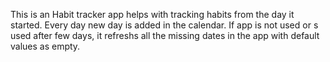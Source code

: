 This is an Habit tracker app helps with tracking habits from the day it started. 
Every day new day is added in the calendar.
If app is not used or s used after few days, it refreshs all the missing dates in the app with default values as empty.
